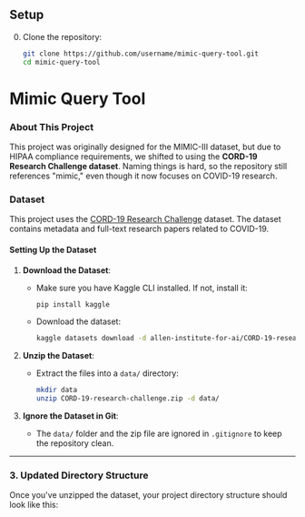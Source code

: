 ## Setup
0. Clone the repository:
   ```bash
   git clone https://github.com/username/mimic-query-tool.git
   cd mimic-query-tool

# Mimic Query Tool

### About This Project

This project was originally designed for the MIMIC-III dataset, but due to HIPAA compliance requirements, we shifted to using the **CORD-19 Research Challenge dataset**. Naming things is hard, so the repository still references "mimic," even though it now focuses on COVID-19 research.

### Dataset

This project uses the [CORD-19 Research Challenge](https://www.kaggle.com/datasets/allen-institute-for-ai/CORD-19-research-challenge) dataset. The dataset contains metadata and full-text research papers related to COVID-19.

#### Setting Up the Dataset

1. **Download the Dataset**:
   - Make sure you have Kaggle CLI installed. If not, install it:
     ```bash
     pip install kaggle
     ```
   - Download the dataset:
     ```bash
     kaggle datasets download -d allen-institute-for-ai/CORD-19-research-challenge
     ```

2. **Unzip the Dataset**:
   - Extract the files into a `data/` directory:
     ```bash
     mkdir data
     unzip CORD-19-research-challenge.zip -d data/
     ```

3. **Ignore the Dataset in Git**:
   - The `data/` folder and the zip file are ignored in `.gitignore` to keep the repository clean.

---

### **3. Updated Directory Structure**

Once you've unzipped the dataset, your project directory structure should look like this: